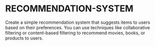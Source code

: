 # RECOMMENDATION-SYSTEM
Create a simple recommendation system that suggests items to users based on their preferences. You can use techniques like collaborative filtering or content-based filtering to recommend movies, books, or products to users.
